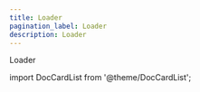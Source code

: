 ```yaml
---
title: Loader
pagination_label: Loader
description: Loader
---
```


Loader

import DocCardList from '@theme/DocCardList';

<DocCardList />
